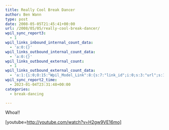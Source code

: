 ```yaml
---
title: Really Cool Break Dancer
author: Ben Wann
type: post
date: 2008-05-05T21:45:41+00:00
url: /2008/05/05/really-cool-break-dancer/
wpil_sync_report3:
  - 1
wpil_links_inbound_internal_count_data:
  - 'a:0:{}'
wpil_links_outbound_internal_count_data:
  - 'a:0:{}'
wpil_links_outbound_external_count:
  - 1
wpil_links_outbound_external_count_data:
  - 'a:1:{i:0;O:15:"Wpil_Model_Link":8:{s:7:"link_id";i:0;s:3:"url";s:181:"https://www.youtube.com/embed/H2gw9VE16mo?version=3&#038;rel=1&#038;showsearch=0&#038;showinfo=1&#038;iv_load_policy=1&#038;fs=1&#038;hl=en-US&#038;autohide=2&#038;wmode=transparent";s:4:"host";s:11:"youtube.com";s:8:"internal";b:0;s:4:"post";N;s:6:"anchor";s:37:"No anchor text, link is for an iframe";s:15:"added_by_plugin";b:0;s:8:"location";s:7:"content";}}'
wpil_sync_report2_time:
  - 2023-01-04T23:31:48+00:00
categories:
  - break-dancing

---
```

Whoa!!

[youtube=http://youtube.com/watch?v=H2gw9VE16mo]